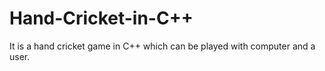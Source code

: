 # Hand-Cricket-in-C++
It is a hand cricket game in C++ which can be played with computer and a user.
